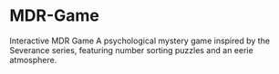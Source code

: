 # MDR-Game
Interactive MDR Game A psychological mystery game inspired by the Severance series, featuring number sorting puzzles and an eerie atmosphere.
